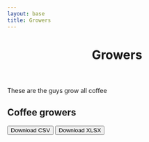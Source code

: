 ```yaml
---
layout: base
title: Growers
---
```

<header>
  <div class="container">
    <div class="header-content">
      <h1>Growers</h1>
    </div>
  </div>
</header>

<article>
  <div class="container">
    <div class="row">
      <div class="col-md-8 mx-auto">
        <p class="lead">
          These are the guys grow all coffee
        </p>
        <h2>Coffee growers</h2>
          <div>
            <button id="download-csv">Download CSV</button>
            <button id="download-xlsx">Download XLSX</button>
          </div>  
          <div id="coffeegrowerstable"></div>
      </div>
    </div>
  </div>
</article>

<link href="https://unpkg.com/tabulator-tables@4.8.1/dist/css/tabulator.min.css" rel="stylesheet">
<script type="text/javascript" src="https://unpkg.com/tabulator-tables@4.8.1/dist/js/tabulator.min.js"></script>
<script src="https://cdn.jsdelivr.net/npm/promise-polyfill@8/dist/polyfill.min.js"></script>
<script type="text/javascript" src="/data/growers/coffeegrowers.json"></script>

<script type="text/javascript">	
	var local_data = coffeegrowers_data;  <!-- name inside json file -->
	var table = new Tabulator("#coffeegrowerstable", {
    height:"311px",
		data: local_data,
		ajaxProgressiveLoad:"scroll",
		layout:"fitColumns",
		columns:[
		{title:"#", formatter:"rownum", align:"center", width:80},
		{title:"Ref",   field:"title"},
		{title:"Grower name",   field:"producer_name"},
    {title:"Category",   field:"actor"},
		],
	});

  //trigger download of data.csv file
document.getElementById("download-csv").addEventListener("click", function(){
    table.download("csv", "data.csv");
});

//trigger download of data.xlsx file
document.getElementById("download-xlsx").addEventListener("click", function(){
    table.download("xlsx", "data.xlsx", {sheetName:"My Data"});
});

</script>